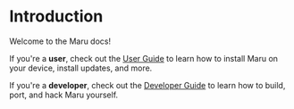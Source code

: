 # Introduction

Welcome to the Maru docs!

If you're a **user**, check out the [User Guide](user/README.md) to learn how to install Maru on your device, install updates, and more.

If you're a **developer**, check out the [Developer Guide](developer/README.md) to learn how to build, port, and hack Maru yourself.
